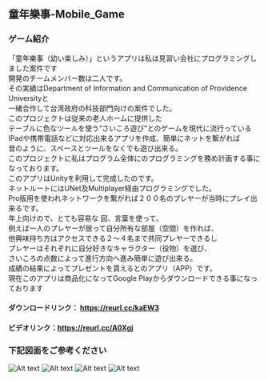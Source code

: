 ## 童年樂事-Mobile_Game
### ゲーム紹介
「童年樂事（幼い楽しみ）」というアプリは私は見習い会社にプログラミングしました案件です<br>
開発のチームメンバー数は二人です。<br>
その実績はDepartment of Information and Communication of Providence Universityと<br>
一緒合作して台湾政府の科技部門向けの案件でした。<br>
このプロジェクトは従来の老人ホームに提供した<br>
テーブルに色なツールを使う“さいころ遊び”とのゲームを現代に流行っている <br>
IPadや携帯電話などに対応出来るアプリを作成、簡単にネットを繋がれば	<br>
昔のように、スペースとツールをなくでも遊び出来る。<br>
このプロジェクトに私はプログラム全体にのプログラミングを務め計画する事になっております。<br>
このアプリはUnityを利用して完成したのです。<br>
ネットルートにはUNet及Multiplayer経由プログラミングでした。<br>
Pro版用を使われネットワークを繋がれば２００名のプレヤーが当時にプレイ出来るです。<br>
年上向けので、とても容易な 図、言葉を使って、<br>
例えば一人のプレヤーが居って自分所有な部屋（空間）を作れば、<br>
他興味持ち方はアクセスできる２～４名まで共同プレヤーできるし <br>
プレヤーはそれぞれに自分好きなキャラクター（役物）を選び、<br>
さいころの点数によって進行方向へ進み簡単に遊び出来る。<br>
成績の結果によってプレゼントを貰えるとのアプリ（APP）です。<br>
現在このアプリは商品化になってGoogle Playからダウンロードできる事になっております	
#### ダウンロードリンク： https://reurl.cc/kaEW3 <br>
#### ビデオリンク：https://reurl.cc/A0Xgj <br>
### 下記図面をご参考ください
![Alt text](https://imgur.com/5pNRqt4.jpg "Start Menu")
![Alt text](https://imgur.com/HMIt3Po.jpg "Help Menu")
![Alt text](https://imgur.com/BzJXJOf.jpg "Game Scene")
![Alt text](https://imgur.com/4oZo48i.jpg "Result Scene")
